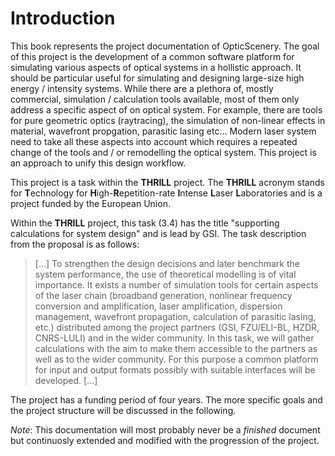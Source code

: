 # Introduction

This book represents the project documentation of OpticScenery. The goal of this project is the development of a common software platform for simulating various aspects of optical systems in a hollistic approach. It should be particular useful for simulating and designing large-size high energy / intensity systems. While there are a plethora of, mostly commercial, simulation / calculation tools available, most of them only address a specific aspect of on optical system. For example, there are tools for pure geometric optics (raytracing), the simulation of non-linear effects in material, wavefront propgation, parasitic lasing etc... Modern laser system need to take all these aspects into account which requires a repeated change of the tools and / or remodelling the optical system. This project is an approach to unify this design workflow.

This project is a task within the **THRILL** project. The **THRILL** acronym stands for **T**echnology for **H**igh-**R**epetition-rate **I**ntense **L**aser **L**aboratories and is a project funded by the European Union.

Within the **THRILL** project, this task (3.4) has the title "supporting calculations for system design" and is lead by GSI. The task description from the proposal is as follows:

> [...] To strengthen the design decisions and later benchmark the system performance, the use of theoretical modelling is of vital
> importance. It exists a number of simulation tools for certain aspects of the laser chain (broadband generation, nonlinear
> frequency conversion and amplification, laser amplification, dispersion management, wavefront propagation, calculation of parasitic
> lasing, etc.) distributed among the project partners (GSI, FZU/ELI-BL, HZDR, CNRS-LULI) and in the wider community. In this task, 
> we will gather calculations with the aim to make them accessible to the partners as well as to the wider community. For this
> purpose a common platform for input and output formats possibly with suitable interfaces will be developed. [...]

The project has a funding period of four years. The more specific goals and the project structure will be discussed in the following.

*Note*: This documentation will most probably never be a *finished* document but continuosly extended and modified with the progression of the project.

  

